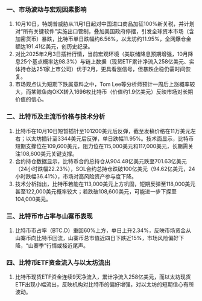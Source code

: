 ### 一、市场波动与宏观因素影响  
1. 10月10日，特朗普威胁从11月1日起对中国进口商品加征100%新关税，并计划对“所有关键软件”实施出口管制，叠加美国政府停摆，引发全球资本市场（含加密货币）暴跌，比特币单日跌幅约6.56%，以太坊约11.95%，全网爆仓金额达191.41亿美元，创历史纪录。  
2. 对比2025年2月3日插针行情，当前宏观环境（美联储降息预期增强，10月降息25个基点概率达98.3%）与链上数据（现货ETF累计净流入258亿美元、实体持仓达251家上市公司）优于2月，更具看涨信号，但暴跌企稳仍需时间恢复。  
3. 市场观点认为短期下跌属意料之中，Tom Lee等分析师预计一周后上涨概率较大，而某鲸鱼向OKX转入1696枚比特币（价值约1.9亿美元）反映市场对长期价值的信心。  

### 二、比特币及主流币价格与技术分析  
1. 比特币在10月10日短暂插针至101200美元后反弹，截至发稿价格在11万美元左右；以太坊插针至3344美元后反弹，单日跌幅11.95%。技术面显示，比特币短期支撑位在109,600美元，阻力位在115,000美元和117,000美元，长期需关注108,600美元关键支撑。  
2. 合约持仓数据显示，比特币合约总持仓从904.48亿美元跌至701.63亿美元（24小时跌幅22.23%），SOL合约总持仓跌破100亿美元（94.62亿美元，24小时跌幅36.41%），市场对高风险资产参与度下降。  
3. 技术分析指出，比特币若能在113,000美元上方巩固，短期反弹至118,000美元甚至122,000美元概率较大；若跌破108,600美元，可能进一步下探至104,000美元。  

### 三、比特币市占率与山寨币表现  
1. 比特币市占率（BTC.D）重回60%上方，单日上升2.34%，反映市场资金从山寨币向比特币回流，山寨币总市值近四日下跌近15%，市场风险偏好下降，“山寨季”行情或接近尾声。  

### 四、比特币ETF资金流入与以太坊流出  
1. 比特币现货ETF资金连续9天净流入，累计净流入258亿美元，而以太坊现货ETF出现小幅流出，反映机构对比特币的偏好增强，对以太坊的短期信心有所波动。  
